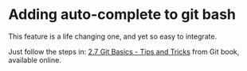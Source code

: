 # Adding auto-complete to git bash
This feature is a life changing one, and yet so easy to integrate.

Just follow the steps in: [2.7 Git Basics - Tips and Tricks](https://git-scm.com/book/en/v1/Git-Basics-Tips-and-Tricks) from Git book, available online.
